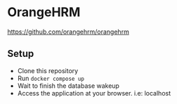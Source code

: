 # OrangeHRM

https://github.com/orangehrm/orangehrm

## Setup

- Clone this repository
- Run `docker compose up`
- Wait to finish the database wakeup
- Access the application at your browser. i.e: localhost

